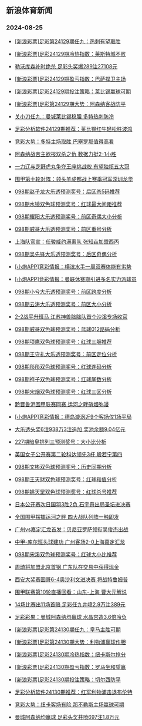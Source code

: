 ## 新浪体育新闻 
### 2024-08-25

+ [[新浪彩票]足彩第24129期任九：热刺有望取胜](https://sports.sina.com.cn/l/2024-08-24/doc-incksvfr8986142.shtml)

+ [[新浪彩票]足彩24129期冷热指数：莱斯特城不败](https://sports.sina.com.cn/l/2024-08-24/doc-incksvfv7475643.shtml)

+ [勒沃库森补时绝杀 足彩头奖爆289注27108元](https://sports.sina.com.cn/l/2024-08-24/doc-incksvfr8983150.shtml)

+ [[新浪彩票]足彩24129期盈亏指数：巴萨捍卫主场](https://sports.sina.com.cn/l/2024-08-24/doc-incksvfu0710252.shtml)

+ [[新浪彩票]足彩24129期投注策略：莱比锡赢球可期](https://sports.sina.com.cn/l/2024-08-24/doc-incksvfr8986545.shtml)

+ [[新浪彩票]足彩第24129期大势：阿森纳客战防平](https://sports.sina.com.cn/l/2024-08-24/doc-incksvfq2208474.shtml)

+ [关小刀任九：曼城莱比锡稳胆 多特热刺防冷](https://sports.sina.com.cn/l/2024-08-24/doc-incktsmm7053480.shtml)

+ [足彩分析软件24129期推荐：莱比锡红牛轻松胜波鸿](https://sports.sina.com.cn/l/2024-08-24/doc-incktfvq0496551.shtml)

+ [竞彩大势：多特主场取胜 巴塞罗那值得高看](https://sports.sina.com.cn/l/2024-08-24/doc-incksvfu0711097.shtml)

+ [阿森纳战苦主欲报双杀之仇 数据力挺2-1小胜](https://sports.sina.com.cn/l/2024-08-24/doc-incksvfq2208771.shtml)

+ [一力辽与芝野虎丸争夺王座挑战权 有望独揽五大冠](https://sports.sina.com.cn/go/2024-08-24/doc-incktfvk1987038.shtml)

+ [围甲第十轮对阵：领头羊成都战上赛季冠军深圳龙华](https://sports.sina.com.cn/go/2024-08-24/doc-incktfvk1986626.shtml)

+ [098期赵子龙大乐透预测奖号：后区杀5码推荐](https://sports.sina.com.cn/l/2024-08-24/doc-inckriei9606303.shtml)

+ [098期水镜双色球预测奖号：红球最大间距推荐](https://sports.sina.com.cn/l/2024-08-24/doc-inckriep8128582.shtml)

+ [098期耀阳大乐透预测奖号：前区奇偶大小分析](https://sports.sina.com.cn/l/2024-08-24/doc-inckriep8148180.shtml)

+ [098期威哥大乐透预测奖号：前区重号分析](https://sports.sina.com.cn/l/2024-08-24/doc-inckriep8146517.shtml)

+ [上海队官宣：任骏威约满离队 张知垚加盟西丙](https://sports.sina.com.cn/basketball/cba/2024-08-24/doc-incktnch1893666.shtml)

+ [098期吴先锋大乐透预测奖号：后区奇偶分析](https://sports.sina.com.cn/l/2024-08-24/doc-inckriei9603770.shtml)

+ [[小炮APP]竞彩情报：横滨水手一周双赛体能有劣势](https://sports.sina.com.cn/l/2024-08-24/doc-incktfvq0481415.shtml)

+ [[小炮APP]竞彩情报：曼联休赛期引进多名实力派球员](https://sports.sina.com.cn/l/2024-08-24/doc-incktfvq0482968.shtml)

+ [098期小兮大乐透预测奖号：前区跨度分析](https://sports.sina.com.cn/l/2024-08-24/doc-inckrieh2827276.shtml)

+ [098期云涛大乐透预测奖号：前区大小分析](https://sports.sina.com.cn/l/2024-08-24/doc-inckrieh2829438.shtml)

+ [2-2战平升班马 江苏神兽朏胐队首个沙溪专场收官](https://sports.sina.com.cn/go/2024-08-24/doc-incktsmm7043706.shtml)

+ [098期威哥双色球预测奖号：蓝球012路码分析](https://sports.sina.com.cn/l/2024-08-24/doc-inckriei9579294.shtml)

+ [098期项鹰双色球预测奖号：红球三胆推荐](https://sports.sina.com.cn/l/2024-08-24/doc-inckriei9580622.shtml)

+ [098期王守礼大乐透预测奖号：前区定位分析](https://sports.sina.com.cn/l/2024-08-24/doc-inckriei9602933.shtml)

+ [098期彤彤双色球预测奖号：红球连码分析](https://sports.sina.com.cn/l/2024-08-24/doc-inckrien1364534.shtml)

+ [098期祥子双色球预测奖号：红球尾数分析](https://sports.sina.com.cn/l/2024-08-24/doc-inckrieh2803331.shtml)

+ [098期宋烟双色球预测奖号：红球三区分析](https://sports.sina.com.cn/l/2024-08-24/doc-inckriep8128955.shtml)

+ [黔晋鲁沪围甲联赛同赛  运河之畔硝烟弥漫](https://sports.sina.com.cn/go/2024-08-24/doc-incktsmm7044768.shtml)

+ [[小炮APP]竞彩情报：德岛漩涡近9个客场仅1场平局](https://sports.sina.com.cn/l/2024-08-24/doc-incktfvr7244809.shtml)

+ [大乐透头奖6注938万3注追加 奖池余额9.04亿元](https://sports.sina.com.cn/l/2024-08-24/doc-inckuiic6725417.shtml)

+ [227期暗皇排列三预测奖号：大小比分析](https://sports.sina.com.cn/l/2024-08-24/doc-incktsmk0278606.shtml)

+ [英国女子公开赛第二轮科达领先3杆 殷若宁第四](https://sports.sina.com.cn/golf/lpga/2024-08-24/doc-inckszpp8883470.shtml)

+ [098期文彬双色球预测奖号：历史同期分析](https://sports.sina.com.cn/l/2024-08-24/doc-inckriei9580047.shtml)

+ [098期王天财双色球预测奖号：红球和值分析](https://sports.sina.com.cn/l/2024-08-24/doc-inckriep8130403.shtml)

+ [098期姚天罡双色球预测奖号：红球杀号推荐](https://sports.sina.com.cn/l/2024-08-24/doc-inckriei9581365.shtml)

+ [日本公开赛次日国羽3胜2负 石宇奇出局圣坛进决赛](https://sports.sina.com.cn/others/badmin/2024-08-24/doc-incktsmk0290933.shtml)

+ [全国围甲摆擂运河之畔  四大战队列阵一触即发](https://sports.sina.com.cn/go/2024-08-24/doc-incktsme1786196.shtml)

+ [广州vs嘉定汇龙首发：贝尼亚罗萨领衔吴俊杰出战](https://sports.sina.com.cn/china/b/2024-08-24/doc-inckuayz8343764.shtml)

+ [中甲-库尔班头球建功 广州客场2-0上海嘉定汇龙](https://sports.sina.com.cn/china/b/2024-08-24/doc-inckuihw1457236.shtml)

+ [098期宋溪双色球预测奖号：红球大小比推荐](https://sports.sina.com.cn/l/2024-08-24/doc-inckrieh2799823.shtml)

+ [周琦将加盟北京首钢 广东队在交易中获得现金](https://sports.sina.com.cn/basketball/cba/2024-08-24/doc-incktnci8662995.shtml)

+ [西安大奖赛囧哥6-4奥沙利文进决赛 将战特鲁姆普](https://sports.sina.com.cn/others/snooker/2024-08-24/doc-inckuihz9962253.shtml)

+ [围甲联赛第10轮直播回看：山东-上海 曹大元解说](https://sports.sina.com.cn/go/2024-08-24/doc-incktfvq0483540.shtml)

+ [14场比赛出11场首赔 足彩任九井喷2.9万注389元](https://sports.sina.com.cn/l/2024-08-24/doc-incktfvk1998309.shtml)

+ [足彩彩果：曼城阿森纳均赢球 水晶宫造3.6倍冷负](https://sports.sina.com.cn/l/2024-08-25/doc-inckvent6277775.shtml)

+ [[新浪彩票]足彩第24130期任九：皇马主胜可期](https://sports.sina.com.cn/l/2024-08-25/doc-inckvenn1027704.shtml)

+ [[新浪彩票]足彩第24130期大势：利物浦赢球作胆](https://sports.sina.com.cn/l/2024-08-25/doc-inckvenn1027543.shtml)

+ [[新浪彩票]足彩24130期冷热指数：纽卡斯尔抢分](https://sports.sina.com.cn/l/2024-08-25/doc-inckvenn1028262.shtml)

+ [[新浪彩票]足彩24130期盈亏指数：罗马坐和望赢](https://sports.sina.com.cn/l/2024-08-25/doc-inckvenp7805138.shtml)

+ [[新浪彩票]足彩24130期投注策略：切尔西防平](https://sports.sina.com.cn/l/2024-08-25/doc-inckvenr9513513.shtml)

+ [足彩分析软件24130期推荐：红军利物浦击退布伦特](https://sports.sina.com.cn/l/2024-08-25/doc-inckvenr9510814.shtml)

+ [竞彩大势：纽卡客场有险 那不勒斯主场赢球可期](https://sports.sina.com.cn/l/2024-08-25/doc-inckvenr9514098.shtml)

+ [曼城阿森纳均赢球 足彩头奖井喷697注1.8万元](https://sports.sina.com.cn/l/2024-08-25/doc-inckvent6277775.shtml)

